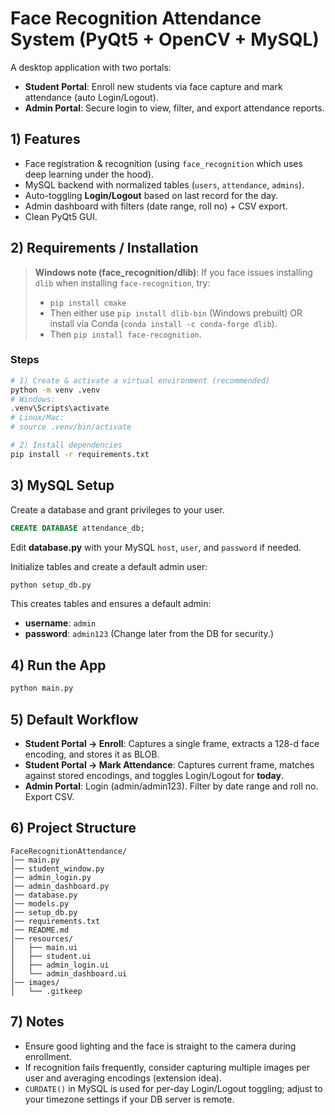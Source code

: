 # Face Recognition Attendance System (PyQt5 + OpenCV + MySQL)

A desktop application with two portals:
- **Student Portal**: Enroll new students via face capture and mark attendance (auto Login/Logout).
- **Admin Portal**: Secure login to view, filter, and export attendance reports.

## 1) Features
- Face registration & recognition (using `face_recognition` which uses deep learning under the hood).
- MySQL backend with normalized tables (`users`, `attendance`, `admins`).
- Auto-toggling **Login/Logout** based on last record for the day.
- Admin dashboard with filters (date range, roll no) + CSV export.
- Clean PyQt5 GUI.

## 2) Requirements / Installation

> **Windows note (face_recognition/dlib)**: If you face issues installing `dlib` when installing `face-recognition`, try:
> - `pip install cmake`
> - Then either use `pip install dlib-bin` (Windows prebuilt) OR install via Conda (`conda install -c conda-forge dlib`).
> - Then `pip install face-recognition`.

### Steps
```bash
# 1) Create & activate a virtual environment (recommended)
python -m venv .venv
# Windows:
.venv\Scripts\activate
# Linux/Mac:
# source .venv/bin/activate

# 2) Install dependencies
pip install -r requirements.txt
```

## 3) MySQL Setup
Create a database and grant privileges to your user.
```sql
CREATE DATABASE attendance_db;
```

Edit **database.py** with your MySQL `host`, `user`, and `password` if needed.

Initialize tables and create a default admin user:
```bash
python setup_db.py
```
This creates tables and ensures a default admin:
- **username**: `admin`
- **password**: `admin123`
(Change later from the DB for security.)

## 4) Run the App
```bash
python main.py
```

## 5) Default Workflow
- **Student Portal → Enroll**: Captures a single frame, extracts a 128-d face encoding, and stores it as BLOB.
- **Student Portal → Mark Attendance**: Captures current frame, matches against stored encodings, and toggles Login/Logout for **today**.
- **Admin Portal**: Login (admin/admin123). Filter by date range and roll no. Export CSV.

## 6) Project Structure
```
FaceRecognitionAttendance/
│── main.py
│── student_window.py
│── admin_login.py
│── admin_dashboard.py
│── database.py
│── models.py
│── setup_db.py
│── requirements.txt
│── README.md
│── resources/
│   ├── main.ui
│   ├── student.ui
│   ├── admin_login.ui
│   └── admin_dashboard.ui
│── images/
│   └── .gitkeep
```

## 7) Notes
- Ensure good lighting and the face is straight to the camera during enrollment.
- If recognition fails frequently, consider capturing multiple images per user and averaging encodings (extension idea).
- `CURDATE()` in MySQL is used for per-day Login/Logout toggling; adjust to your timezone settings if your DB server is remote.

